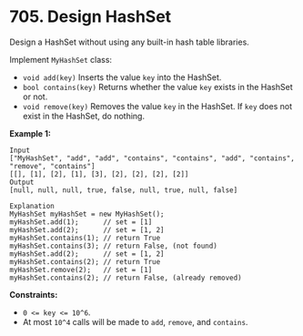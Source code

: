 # 705. Design HashSet

Design a HashSet without using any built-in hash table libraries.

Implement `MyHashSet` class:

- `void add(key)` Inserts the value `key` into the HashSet.
- `bool contains(key)` Returns whether the value `key` exists in the HashSet or not.
- `void remove(key)` Removes the value `key` in the HashSet. If `key` does not exist in the
HashSet, do nothing.

**Example 1:**

    Input
    ["MyHashSet", "add", "add", "contains", "contains", "add", "contains", "remove", "contains"]
    [[], [1], [2], [1], [3], [2], [2], [2], [2]]
    Output
    [null, null, null, true, false, null, true, null, false]
    
    Explanation
    MyHashSet myHashSet = new MyHashSet();
    myHashSet.add(1);      // set = [1]
    myHashSet.add(2);      // set = [1, 2]
    myHashSet.contains(1); // return True
    myHashSet.contains(3); // return False, (not found)
    myHashSet.add(2);      // set = [1, 2]
    myHashSet.contains(2); // return True
    myHashSet.remove(2);   // set = [1]
    myHashSet.contains(2); // return False, (already removed)

**Constraints:**

- `0 <= key <= 10^6`.
- At most `10^4` calls will be made to `add`, `remove`, and `contains`.
